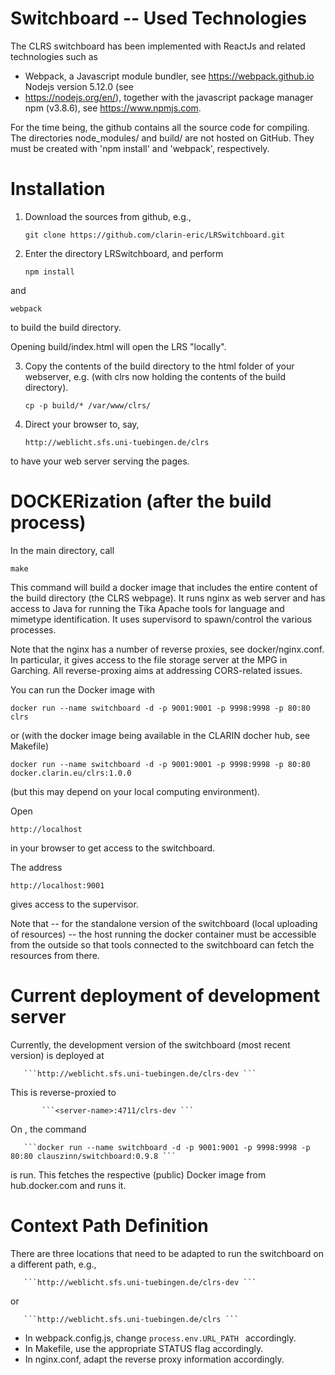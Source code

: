 # Switchboard -- Used Technologies

The CLRS switchboard has been implemented with ReactJs and related technologies such as

- Webpack, a Javascript module bundler, see https://webpack.github.io Nodejs version 5.12.0 (see
- https://nodejs.org/en/), together with the javascript package manager npm (v3.8.6), see https://www.npmjs.com.

For the time being, the github contains all the source code for compiling. 
The directories node_modules/ and build/ are not hosted on GitHub. They must be created with
'npm install' and 'webpack', respectively.

# Installation

1. Download the sources from github, e.g.,

   ```git clone https://github.com/clarin-eric/LRSwitchboard.git```

2. Enter the directory LRSwitchboard, and perform

   ```npm install ```

and

   ```webpack ```
   

to build the build directory.

   Opening build/index.html will open the LRS "locally".

3. Copy the contents of the build directory to the html folder of your webserver, e.g. (with clrs
now holding the contents of the build directory).

   ```cp -p build/* /var/www/clrs/```
   
4. Direct your browser to, say,

   ```http://weblicht.sfs.uni-tuebingen.de/clrs ```

to have your web server serving the pages.


# DOCKERization (after the build process)

In the main directory, call

   ```make ```

This command will build a docker image that includes the entire content of the build directory (the
CLRS webpage).  It runs nginx as web server and has access to Java for running the Tika Apache
tools for language and mimetype identification. It uses supervisord to spawn/control the various processes.

Note that the nginx has a number of reverse proxies, see docker/nginx.conf. In particular, it gives access to
the file storage server at the MPG in Garching. All reverse-proxing aims at addressing CORS-related issues.

You can run the Docker image with

   ```docker run --name switchboard -d -p 9001:9001 -p 9998:9998 -p 80:80 clrs ```

or (with the docker image being available in the CLARIN docher hub, see Makefile)

   ```docker run --name switchboard -d -p 9001:9001 -p 9998:9998 -p 80:80 docker.clarin.eu/clrs:1.0.0 ```

(but this may depend on your local computing environment).

Open

   ```http://localhost ```

in your browser to get access to the switchboard.

The address

   ```http://localhost:9001 ```

gives access to the supervisor.

Note that -- for the standalone version of the switchboard (local uploading of resources) -- the host
running the docker container must be accessible from the outside so that tools connected to the
switchboard can fetch the resources from there.

# Current deployment of development server

Currently, the development version of the switchboard (most recent version) is deployed at

	   ```http://weblicht.sfs.uni-tuebingen.de/clrs-dev ```

This is reverse-proxied to

     	   ```<server-name>:4711/clrs-dev ```

On <server-name>, the command

   	   ```docker run --name switchboard -d -p 9001:9001 -p 9998:9998 -p 80:80 clauszinn/switchboard:0.9.8 ```

is run. This fetches the respective (public) Docker image from hub.docker.com and runs it.


# Context Path Definition

There are three locations that need to be adapted to run the switchboard on a different path, e.g.,


	   ```http://weblicht.sfs.uni-tuebingen.de/clrs-dev ```

or

	   ```http://weblicht.sfs.uni-tuebingen.de/clrs ```

* In webpack.config.js, change ```process.env.URL_PATH ``` accordingly.
* In Makefile, use the appropriate STATUS flag accordingly.
* In nginx.conf, adapt the reverse proxy information accordingly.
